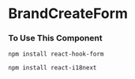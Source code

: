 # BrandCreateForm
### To Use This Component
```
npm install react-hook-form
```
```
npm install react-i18next
```
